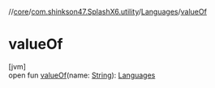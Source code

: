 //[core](../../../index.md)/[com.shinkson47.SplashX6.utility](../index.md)/[Languages](index.md)/[valueOf](value-of.md)

# valueOf

[jvm]\
open fun [valueOf](value-of.md)(name: [String](https://docs.oracle.com/javase/8/docs/api/java/lang/String.html)): [Languages](index.md)
